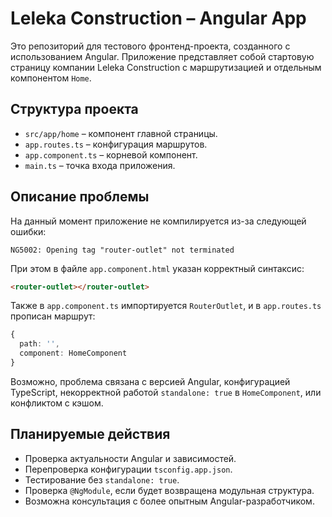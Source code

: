 

# Leleka Construction – Angular App

Это репозиторий для тестового фронтенд-проекта, созданного с использованием Angular. Приложение представляет собой стартовую страницу компании Leleka Construction с маршрутизацией и отдельным компонентом `Home`.

## Структура проекта

- `src/app/home` – компонент главной страницы.
- `app.routes.ts` – конфигурация маршрутов.
- `app.component.ts` – корневой компонент.
- `main.ts` – точка входа приложения.

## Описание проблемы

На данный момент приложение не компилируется из-за следующей ошибки:

```
NG5002: Opening tag "router-outlet" not terminated
```

При этом в файле `app.component.html` указан корректный синтаксис:

```html
<router-outlet></router-outlet>
```

Также в `app.component.ts` импортируется `RouterOutlet`, и в `app.routes.ts` прописан маршрут:

```ts
{
  path: '',
  component: HomeComponent
}
```

Возможно, проблема связана с версией Angular, конфигурацией TypeScript, некорректной работой `standalone: true` в `HomeComponent`, или конфликтом с кэшом.

## Планируемые действия

- Проверка актуальности Angular и зависимостей.
- Перепроверка конфигурации `tsconfig.app.json`.
- Тестирование без `standalone: true`.
- Проверка `@NgModule`, если будет возвращена модульная структура.
- Возможна консультация с более опытным Angular-разработчиком.

